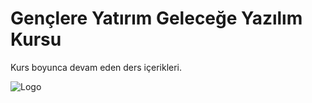 
# Gençlere Yatırım Geleceğe Yazılım Kursu

Kurs boyunca devam eden ders içerikleri.




  
![Logo](https://turkiye.ai/wp-content/uploads/2021/07/turkcell-gelecegi-yazanlar.png)

    